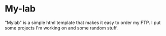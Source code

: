 My-lab
======

"Mylab" is a simple html template that makes it easy to order my FTP. I put some projects I'm working on and some random stuff.
